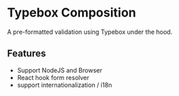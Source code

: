 # Typebox Composition
A pre-formatted validation using Typebox under the hood.

## Features
- Support NodeJS and Browser
- React hook form resolver
- support internationalization / i18n
